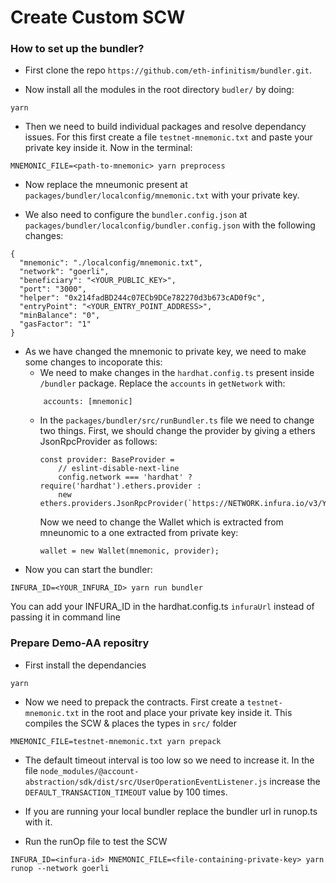 # Create Custom SCW



### How to set up the bundler?

- First clone the repo `https://github.com/eth-infinitism/bundler.git`.

- Now install all the modules in the root directory `budler/` by doing:
```shell 
yarn
```

- Then we need to build individual packages and resolve dependancy issues. For this first create a file `testnet-mnemonic.txt` and paste your private key inside it. Now in the terminal:
```shell
MNEMONIC_FILE=<path-to-mnemonic> yarn preprocess
```

- Now replace the mneumonic present at `packages/bundler/localconfig/mnemonic.txt` with your private key.

- We also need to configure the `bundler.config.json` at `packages/bundler/localconfig/bundler.config.json` with the following changes:
```shell
{
  "mnemonic": "./localconfig/mnemonic.txt",
  "network": "goerli",
  "beneficiary": "<YOUR_PUBLIC_KEY>",
  "port": "3000",
  "helper": "0x214fadBD244c07ECb9DCe782270d3b673cAD0f9c",
  "entryPoint": "<YOUR_ENTRY_POINT_ADDRESS>",
  "minBalance": "0",
  "gasFactor": "1"
}
```

-  As we have changed the mnemonic to private key, we need to make some changes to incoporate this:
    - We need to make changes in the `hardhat.config.ts` present inside `/bundler` package. Replace the `accounts` in `getNetwork` with:
    ```shell
        accounts: [mnemonic]
    ```
    - In the `packages/bundler/src/runBundler.ts` file we need to change two things. First, we should change the provider by giving a ethers JsonRpcProvider as follows:
        ```shell
        const provider: BaseProvider =
            // eslint-disable-next-line
            config.network === 'hardhat' ? require('hardhat').ethers.provider :
            new ethers.providers.JsonRpcProvider(`https://NETWORK.infura.io/v3/YOUR_INFURA_ID`)
      ```
      Now we need to change the Wallet which is extracted from mneunomic to a one extracted from private key:
        ```shell
        wallet = new Wallet(mnemonic, provider);
        ```
- Now you can start the bundler:
```shell
INFURA_ID=<YOUR_INFURA_ID> yarn run bundler
```

You can add your INFURA_ID in the hardhat.config.ts `infuraUrl` instead of passing it in command line

### Prepare Demo-AA repositry

- First install the dependancies
```shell
yarn
```

- Now we need to prepack the contracts. First create a ```testnet-mnemonic.txt``` in the root and place your private key inside it. This compiles the SCW & places the types in `src/` folder

```shell
MNEMONIC_FILE=testnet-mnemonic.txt yarn prepack
```

- The default timeout interval is too low so we need to increase it. In the file ```node_modules/@account-abstraction/sdk/dist/src/UserOperationEventListener.js``` increase the ```DEFAULT_TRANSACTION_TIMEOUT``` value by 100 times.

- If you are running your local bundler replace the bundler url in runop.ts with it. 

- Run the runOp file to test the SCW
```shell
INFURA_ID=<infura-id> MNEMONIC_FILE=<file-containing-private-key> yarn runop --network goerli
```
